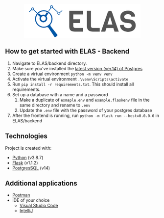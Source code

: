 <p align="center">
<a href="https://www.uni-due.de/soco/teaching/courses/lab-idea-ss21.php" target="_blank" rel="noopener noreferrer">
<img height="110px" src="../img/cover.png" alt="re-frame logo">
</a>
</p>

## How to get started with ELAS - Backend

1. Navigate to ELAS/backend directory.
2. Make sure you've installed the [latest version (ver.14) of Postgres](https://www.enterprisedb.com/downloads/postgres-postgresql-downloads)
3. Create a virtual environment `python -m venv venv`
4. Activate the virtual environment `.\venv\Scripts\activate`
5. Run `pip install -r requirements.txt`. This should install all requirements.
6. Set up a database with a name and a password
   1. Make a duplicate of `exmaple.env` and `example.flaskenv` file in the same directory and rename to `.env`
   2. Update the `.env` file with the password of your postgres database
7. After the frontend is running, run `python -m flask run --host=0.0.0.0` in ELAS/backend

## Technologies

Project is created with:

- [Python](https://www.python.org/downloads/release/python-387/) (v3.8.7)
- [Flask](https://flask.palletsprojects.com/en/1.1.x/) (v1.1.2)
- [PostgresSQL](https://www.enterprisedb.com/downloads/postgres-postgresql-downloads) (v14)

## Additional applications

- [Postman](https://www.postman.com/downloads/)
- IDE of your choice
  - [Visual Studio Code](https://code.visualstudio.com/download)
  - [IntelliJ](https://www.jetbrains.com/de-de/idea/download/#section=windows)
